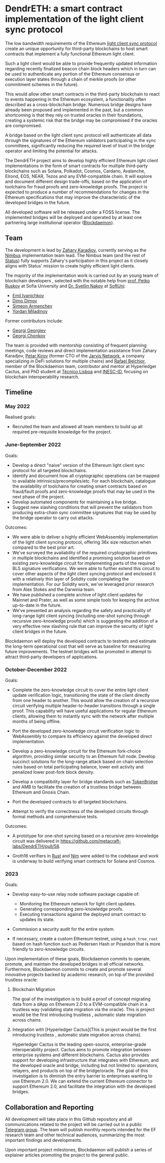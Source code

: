 # DendrETH: a smart contract implementation of the light client sync protocol

The low bandwidth requirements of the Ethereum [light client sync protocol](https://github.com/ethereum/annotated-spec/blob/master/altair/sync-protocol.md) create an unique opportunity for third-party blockchains to host smart contracts that implement a fully functional Ethereum light client.

Such a light client would be able to provide frequently updated information regarding recently finalized beacon chain block headers which in turn can be used to authenticate any portion of the Ethereum consensus or execution layer states through a chain of merkle proofs (or other commitment schemes in the future).

This would allow other smart contracts in the third-party blockchain to react to events happening in the Ethereum ecosystem, a functionality often described as a cross-blockchain bridge. Numerous bridge designs have already been proposed and implemented in the past, but a common shortcoming is that they rely on trusted oracles in their foundations, creating a systemic risk that the bridge may be compromised if the oracles are compromised.

A bridge based on the light client sync protocol will authenticate all data through the signatures of the Ethereum validators participating in the sync committees, significantly reducing the required level of trust in the bridge operator and limiting the potential for attacks.

The DendrETH project aims to develop highly efficient Ethereum light client implementations in the form of smart contracts for multiple third-party blockchains such as Solana, Polkadot, Cosmos, Cardano, Avalanche, Elrond, EOS, NEAR, Tezos and any EVM-compatible chain. It will explore and document different design trade-offs, based on the application of toolchains for fraud proofs and zero-knowledge proofs. The project is expected to produce a number of recommendations for changes in the Ethereum specifications that may improve the characteristic of the developed bridges in the future.

All developed software will be released under a FOSS license. The implemented bridges will be deployed and operated by at least one partnering large institutional operator ([Blockdaemon](https://blockdaemon.com/)).

## Team

The development is lead by [Zahary Karadjov](https://github.com/zah), currently serving as the [Nimbus](https://nimbus.team/) implementation team lead. The Nimbus team (and the rest of [Status](https://status.im/)) fully supports Zahary's participation in this project as it closely aligns with Status' mission to create highly efficient light clients.

The majority of the implementation work is carried out by an young team of blockchain developers
, selected with the notable help from [prof. Petko Ruskov](https://www.fmi.uni-sofia.bg/en/faculty/petko-ruskov-ruskov) at Sofia University and [Dr. Svetlin Nakov](https://cryptobook.nakov.com/) at [SoftUni](https://softuni.bg/):

- [Emil Ivanichkov](https://github.com/EmilIvanichkovv)
- [Dimo Dimov](https://github.com/Dimo99)
- [Simeon Armenchev](https://github.com/monyarm)
- [Yordan Miladinov](https://github.com/ydm)

Former contributors include:

- [Georgi Georgiev](https://github.com/GeorgiGeorgiev7)
- [Georgi Chonkov](https://github.com/grc02)

The team is provided with mentorship consisting of frequent planning meetings, code reviews and direct implementation assistance from Zahary Karadjov, [Petar Kirov](https://github.com/PetarKirov) (former CTO of the [Jarvis Network](https://jarvis.network/), a company specializing in DeFi solutions for multiple chains) and [Rafael Belchior](https://github.com/rafaelapb), member of the Blockdaemon team, contributor and mentor at Hyperledger Cactus, and PhD student at [Técnico Lisboa](http://tecnico.ulisboa.pt/) and [INESC-ID](https://www.inesc-id.pt/), focusing on blockchain interoperability research.

## Timeline

### May 2022

Realised goals:

- Recruited the team and allowed all team members to build up all required pre-requisite knowledge for the project.

### June-September 2022

Goals:

- Develop a direct "naive" version of the Ethereum light client sync protocol for all targeted blockchains.
- Identify and document how all cryptographic operations can be mapped to available intrinsics/precompiles/etc. For each blockchain, catalogue the availability of toolchains for creating smart contracts based on fraud/fault proofs and zero-knowledge proofs that may be used in the next phase of the project.
- Develop automated components for maintaining a live bridge.
- Suggest new slashing conditions that will prevent the validators from producing extra-chain sync committee signatures that may be used by the bridge operator to carry out attacks.

Outcomes:

- We were able to deliver a highly efficient WebAssembly implementation of the light client syncing protocol, offering 36x size reduction when compared to the best prior art.
- We've surveyed the availability of the required cryptographic primitives in multiple blockchains and identified a promising solution based on existing zero-knowledge circuit for implementing parts of the required BLS signature verifications. We were able to further extend this circuit to cover other aspects of the light client syncing protocol and enclosed it with a relatively thin layer of Solidity code completing the implementation. For our Solidity work, we've leveraged prior research from Alex Stokes and the Darwinia team.
- We have published a complete archive of light client updates for Mainnet and Prater, as well as some simple tools for keeping the archive up-to-date in the future.
- We've presented an analysis regarding the safety and practicality of long-range light client syncing (including one-shot syncing through recursive zero-knowledge proofs) which is suggesting the addition of a very effective new slashing rule that can improve the security of light client bridges in the future.

Blockdaemon will deploy the developed contracts to testnets and estimate the long-term operational cost that will serve as baseline for measuring future improvements. The testnet bridges will be promoted in attempt to attract third-party developers of applications.

### October-December 2022

Goals:

- Complete the zero-knowledge circuit to cover the entire light client update verification logic, transitioning the state of the client directly from one header to another. This would allow the creation of a recursive circuit verifying multiple header-to-header transitions through a single proof. This capability will have useful applications for regular Ethereum clients, allowing them to instantly sync with the network after multiple months of being offline.

- Port the developed zero-knowledge circuit verification logic to WebAssembly to compare its efficiency against the developed direct implementation.

- Develop a zero-knowledge circuit for the Ethereum fork-choice algorithm, providing similar security to an Ethereum full node. Develop succinct solutions for the long-range attack based on chain selection rules based on total participating balance, lower exit activity and penalized lower post-fork block density.

- Develop a compatibility layer for bridge standards such as [TokenBridge](https://docs.tokenbridge.net/) and AMB to facilitate the creation of a trustless bridge between Ethereum and Gnosis Chain.

- Port the developed contracts to all targeted blockchains.

- Attempt to verify the correctness of the developed circuits through formal methods and comprehensive tests.

Outcomes:

* A prototype for one-shot syncing based on a recursive zero-knowledge circuit was delivered in https://github.com/metacraft-labs/DendrETH/pull/58.

* Groth16 verifiers in [Rust](https://github.com/metacraft-labs/DendrETH/tree/main/beacon-light-client/circom/rust-verifier) and [Nim](https://github.com/metacraft-labs/DendrETH/pull/61) were added to the codebase and work is underway to build verifying smart contracts for Solana and Cosmos.

### 2023

Goals:

- Develop easy-to-use relay node software package capable of:
  * Monitoring the Ethereum network for light client updates.
  * Generating corresponding zero-knowledge proofs.
  * Executing transactions against the deployed smart contract to updates its state.

- Commission a security audit for the entire system.

- If necessary, create a custom Ethereum testnet, using a `hash_tree_root` based on hash function such as Pedersen Hash or Poseidon that is more friendly to zero-knowledge circuits.

Upon implementation of these goals, Blockdaemon commits to operate, promote, and maintain the developed bridges in all official networks. Furthermore, Blockdaemon commits to create and promote several innovative projects backed by academic research, on top of the provided trustless oracle:

1. Blockchain Migration

   The goal of the investigation is to build a proof of concept migrating data from a dApp on Ethereum 2.0 to a EVM-compatible chain in a trustless way (validating state migration via the oracle). This is project would be the first introducing trustless , automatic state migration across chains.

2. Integration with [Hyperledger Cactus](This is project would be the first introducing trustless , automatic state migration across chains).

   Hyperledger Cactus is the leading open-source, enterprise-grade interoperability project. Cactus aims to promote integration between enterprise systems and different blockchains. Cactus also provides support for developing infrastructure that integrates with Ethereum, and the developed oracle and bridge, including but not limited to: operators, relayers, and products on top of the bridge/oracle. The goal of this investigation is to diminish the entry barrier to enterprises wanting to use Ethereum 2.0. We can extend the current Ethereum connector to support Ethereum 2.0, and facilitate the integration with the developed bridges.

## Collaboration and Reporting

All development will take place in this Github repository and all communications related to the project will be carried out in a public [Telegram group](https://t.me/ProjectDendrETH). The team will publish monthly reports intended for the EF research team and other technical audiences, summarizing the most important findings and developments.

Upon important project milestones, Blockdaemon will publish a series of explainer articles promoting the project to the general public.
